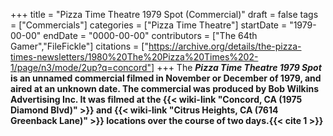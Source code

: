 +++
title = "Pizza Time Theatre 1979 Spot (Commercial)"
draft = false
tags = ["Commercials"]
categories = ["Pizza Time Theatre"]
startDate = "1979-00-00"
endDate = "0000-00-00"
contributors = ["The 64th Gamer","FileFickle"]
citations = ["https://archive.org/details/the-pizza-times-newsletters/1980%20The%20Pizza%20Times%202-1/page/n3/mode/2up?q=concord"]
+++
The ***Pizza Time Theatre 1979 Spot* is an unnamed commercial filmed in November or December of 1979, and aired at an unknown date.
The commercial was produced by Bob Wilkins Advertising Inc. It was filmed at the {{< wiki-link "Concord, CA (1975 Diamond Blvd)" >}} and {{< wiki-link "Citrus Heights, CA (7614 Greenback Lane)" >}} locations over the course of two days.{{< cite 1 >}}**
